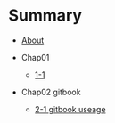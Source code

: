 # Summary

* [About](./README.md)

* Chap01
	* [1-1](./chap01/1-1.md)

* Chap02 gitbook
	* [2-1 gitbook useage](./chap02/2-1.md)

